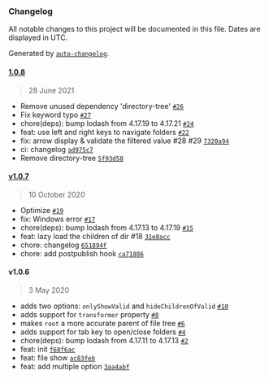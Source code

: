 ### Changelog

All notable changes to this project will be documented in this file. Dates are displayed in UTC.

Generated by [`auto-changelog`](https://github.com/CookPete/auto-changelog).

#### [1.0.8](https://github.com/anc95/inquirer-file-tree-selection/compare/v1.0.7...1.0.8)

> 28 June 2021

- Remove unused dependency 'directory-tree' [`#26`](https://github.com/anc95/inquirer-file-tree-selection/pull/26)
- Fix keyword typo [`#27`](https://github.com/anc95/inquirer-file-tree-selection/pull/27)
- chore(deps): bump lodash from 4.17.19 to 4.17.21 [`#24`](https://github.com/anc95/inquirer-file-tree-selection/pull/24)
- feat: use left and right keys to navigate folders [`#22`](https://github.com/anc95/inquirer-file-tree-selection/pull/22)
- fix: arrow display & validate the filtered value #28 #29 [`7320a94`](https://github.com/anc95/inquirer-file-tree-selection/commit/7320a942fae9cd61600ccde0425d138fdbe506c1)
- ci: changelog [`ad975c7`](https://github.com/anc95/inquirer-file-tree-selection/commit/ad975c7c13fbce054a30e07ef4e2689282d31b5a)
- Remove directory-tree [`5f93d58`](https://github.com/anc95/inquirer-file-tree-selection/commit/5f93d58a25f26376b8cae5fb7c482fe65dfc0cf7)

#### [v1.0.7](https://github.com/anc95/inquirer-file-tree-selection/compare/v1.0.6...v1.0.7)

> 10 October 2020

- Optimize [`#19`](https://github.com/anc95/inquirer-file-tree-selection/pull/19)
- fix: Windows error [`#17`](https://github.com/anc95/inquirer-file-tree-selection/pull/17)
- chore(deps): bump lodash from 4.17.13 to 4.17.19 [`#15`](https://github.com/anc95/inquirer-file-tree-selection/pull/15)
- feat: lazy load the children of dir #18 [`31e8acc`](https://github.com/anc95/inquirer-file-tree-selection/commit/31e8accd764c762103edfa69e3d45769b191e26b)
- chore: changelog [`651894f`](https://github.com/anc95/inquirer-file-tree-selection/commit/651894f8d5c8360b47bbe7d1b220d80f81d6c835)
- chore: add postpublish hook [`ca71886`](https://github.com/anc95/inquirer-file-tree-selection/commit/ca718863082495f027840862e1be85f670a0da0e)

#### v1.0.6

> 3 May 2020

- adds two options: `onlyShowValid` and `hideChildrenOfValid` [`#10`](https://github.com/anc95/inquirer-file-tree-selection/pull/10)
- adds support for `transformer` property [`#8`](https://github.com/anc95/inquirer-file-tree-selection/pull/8)
- makes `root` a more accurate parent of file tree [`#6`](https://github.com/anc95/inquirer-file-tree-selection/pull/6)
- adds support for tab key to open/close folders [`#4`](https://github.com/anc95/inquirer-file-tree-selection/pull/4)
- chore(deps): bump lodash from 4.17.11 to 4.17.13 [`#2`](https://github.com/anc95/inquirer-file-tree-selection/pull/2)
- feat: init [`f68f6ac`](https://github.com/anc95/inquirer-file-tree-selection/commit/f68f6ac92d6f5e1a98e67f777728a9d5121b10ac)
- feat: file show [`ac83feb`](https://github.com/anc95/inquirer-file-tree-selection/commit/ac83feb3112acf63865f57fed60dd3fd75d91177)
- feat: add multiple option [`3aa4abf`](https://github.com/anc95/inquirer-file-tree-selection/commit/3aa4abf2fdf54ff17a53526ae79faa9a49a75bb5)
